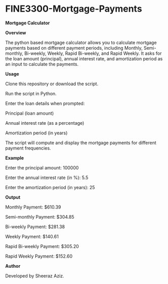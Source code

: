 # FINE3300-Mortgage-Payments
**Mortgage Calculator**

**Overview**

The python based mortgage calculator allows you to calculate mortgage payments based on different payment periods, including Monthly, Semi-monthly, Bi-weekly, Weekly, Rapid Bi-weekly, and Rapid Weekly. It asks for the loan amount (principal), annual interest rate, and amortization period as an input to calculate the payments.

**Usage**

Clone this repository or download the script.

Run the script in Python.

Enter the loan details when prompted:

Principal (loan amount)

Annual interest rate (as a percentage)

Amortization period (in years)

The script will compute and display the mortgage payments for different payment frequencies.

**Example**

Enter the principal amount: 100000

Enter the annual interest rate (in %): 5.5

Enter the amortization period (in years): 25

**Output**

Monthly Payment: $610.39

Semi-monthly Payment: $304.85

Bi-weekly Payment: $281.38

Weekly Payment: $140.61

Rapid Bi-weekly Payment: $305.20

Rapid Weekly Payment: $152.60

**Author**

Developed by Sheeraz Aziz.
